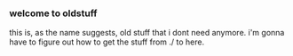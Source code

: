 ### welcome to oldstuff

this is, as the name suggests, old stuff that i dont need anymore. i'm gonna have to figure out how to get the stuff from ./ to here.
